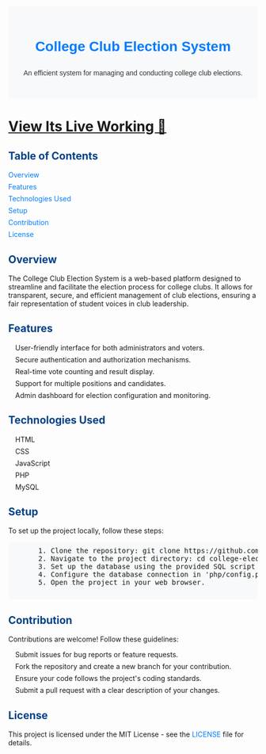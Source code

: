 <body>
  <header style="font-family: 'Arial', sans-serif; line-height: 1.6; color: #333; max-width: 800px; margin: 0 auto; padding: 20px; background-color: #f8f9fa;">
    <h1 style="color: #007bff;">College Club Election System</h1>
    <p style="margin-bottom: 1.5em;">An efficient system for managing and conducting college club elections.</p>
  </header>
  <h1><a href="https://exudative-capacitie.000webhostapp.com/hackathon/home.php">View Its Live Working 🔗</a></h1>

  <section>
    <h2 style="color: #004085;">Table of Contents</h2>
    <ul style="list-style-type: none; padding: 0;">
      <li style="margin-bottom: 0.5em;"><a href="#overview" style="text-decoration: none; color: #007bff;">Overview</a></li>
      <li style="margin-bottom: 0.5em;"><a href="#features" style="text-decoration: none; color: #007bff;">Features</a></li>
      <li style="margin-bottom: 0.5em;"><a href="#technologies" style="text-decoration: none; color: #007bff;">Technologies Used</a></li>
      <li style="margin-bottom: 0.5em;"><a href="#setup" style="text-decoration: none; color: #007bff;">Setup</a></li>
      <li style="margin-bottom: 0.5em;"><a href="#contribution" style="text-decoration: none; color: #007bff;">Contribution</a></li>
      <li style="margin-bottom: 0.5em;"><a href="#license" style="text-decoration: none; color: #007bff;">License</a></li>
    </ul>
  </section>

  <section id="overview">
    <h2 style="color: #004085;">Overview</h2>
    <p>
      The College Club Election System is a web-based platform designed to streamline and facilitate the election process for college clubs. It allows for transparent, secure, and efficient management of club elections, ensuring a fair representation of student voices in club leadership.
    </p>
  </section>

  <section id="features">
    <h2 style="color: #004085;">Features</h2>
    <ul style="list-style-type: none; padding: 0; margin-left: 1em;">
      <li style="margin-bottom: 0.5em;">User-friendly interface for both administrators and voters.</li>
      <li style="margin-bottom: 0.5em;">Secure authentication and authorization mechanisms.</li>
      <li style="margin-bottom: 0.5em;">Real-time vote counting and result display.</li>
      <li style="margin-bottom: 0.5em;">Support for multiple positions and candidates.</li>
      <li style="margin-bottom: 0.5em;">Admin dashboard for election configuration and monitoring.</li>
    </ul>
  </section>

  <section id="technologies">
    <h2 style="color: #004085;">Technologies Used</h2>
    <ul style="list-style-type: none; padding: 0; margin-left: 1em;">
      <li style="margin-bottom: 0.5em;">HTML</li>
      <li style="margin-bottom: 0.5em;">CSS</li>
      <li style="margin-bottom: 0.5em;">JavaScript</li>
      <li style="margin-bottom: 0.5em;">PHP</li>
      <li style="margin-bottom: 0.5em;">MySQL</li>
    </ul>
  </section>

  <section id="setup">
    <h2 style="color: #004085;">Setup</h2>
    <p>
      To set up the project locally, follow these steps:
    </p>
    <pre style="background-color: #f8f9fa; padding: 10px; border-radius: 5px;">
      1. Clone the repository: git clone https://github.com/your-username/college-election-system.git
      2. Navigate to the project directory: cd college-election-system
      3. Set up the database using the provided SQL script in the 'sql' folder.
      4. Configure the database connection in 'php/config.php'.
      5. Open the project in your web browser.
    </pre>
  </section>

  <section id="contribution">
    <h2 style="color: #004085;">Contribution</h2>
    <p>
      Contributions are welcome! Follow these guidelines:
    </p>
    <ul style="list-style-type: none; padding: 0; margin-left: 1em;">
      <li style="margin-bottom: 0.5em;">Submit issues for bug reports or feature requests.</li>
      <li style="margin-bottom: 0.5em;">Fork the repository and create a new branch for your contribution.</li>
      <li style="margin-bottom: 0.5em;">Ensure your code follows the project's coding standards.</li>
      <li style="margin-bottom: 0.5em;">Submit a pull request with a clear description of your changes.</li>
    </ul>
  </section>

  <section id="license">
    <h2 style="color: #004085;">License</h2>
    <p>
      This project is licensed under the MIT License - see the <a href="LICENSE" style="text-decoration: none; color: #007bff;">LICENSE</a> file for details.
    </p>
  </section>

</body>
</html>
